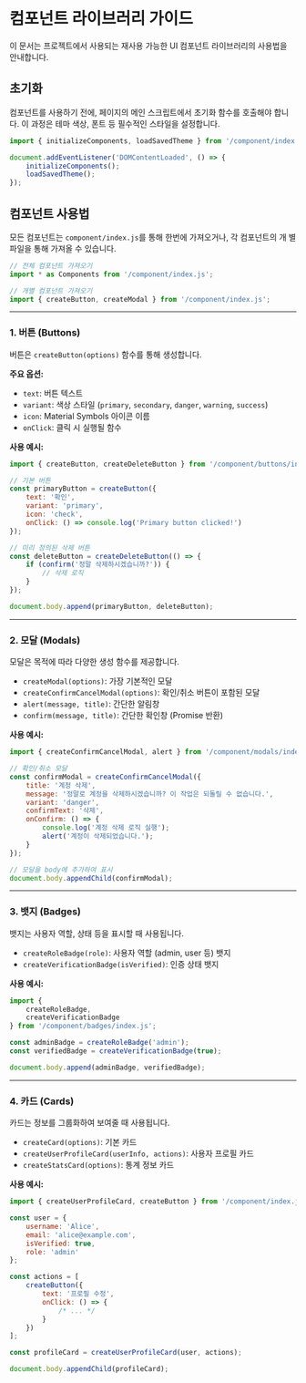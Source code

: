 # 컴포넌트 라이브러리 가이드

이 문서는 프로젝트에서 사용되는 재사용 가능한 UI 컴포넌트 라이브러리의 사용법을
안내합니다.

## 초기화

컴포넌트를 사용하기 전에, 페이지의 메인 스크립트에서 초기화 함수를 호출해야 합니
다. 이 과정은 테마 색상, 폰트 등 필수적인 스타일을 설정합니다.

```javascript
import { initializeComponents, loadSavedTheme } from '/component/index.js';

document.addEventListener('DOMContentLoaded', () => {
    initializeComponents();
    loadSavedTheme();
});
```

## 컴포넌트 사용법

모든 컴포넌트는 `component/index.js`를 통해 한번에 가져오거나, 각 컴포넌트의 개
별 파일을 통해 가져올 수 있습니다.

```javascript
// 전체 컴포넌트 가져오기
import * as Components from '/component/index.js';

// 개별 컴포넌트 가져오기
import { createButton, createModal } from '/component/index.js';
```

---

### 1. 버튼 (Buttons)

버튼은 `createButton(options)` 함수를 통해 생성합니다.

**주요 옵션:**

-   `text`: 버튼 텍스트
-   `variant`: 색상 스타일 (`primary`, `secondary`, `danger`, `warning`,
    `success`)
-   `icon`: Material Symbols 아이콘 이름
-   `onClick`: 클릭 시 실행될 함수

**사용 예시:**

```javascript
import { createButton, createDeleteButton } from '/component/buttons/index.js';

// 기본 버튼
const primaryButton = createButton({
    text: '확인',
    variant: 'primary',
    icon: 'check',
    onClick: () => console.log('Primary button clicked!')
});

// 미리 정의된 삭제 버튼
const deleteButton = createDeleteButton(() => {
    if (confirm('정말 삭제하시겠습니까?')) {
        // 삭제 로직
    }
});

document.body.append(primaryButton, deleteButton);
```

---

### 2. 모달 (Modals)

모달은 목적에 따라 다양한 생성 함수를 제공합니다.

-   `createModal(options)`: 가장 기본적인 모달
-   `createConfirmCancelModal(options)`: 확인/취소 버튼이 포함된 모달
-   `alert(message, title)`: 간단한 알림창
-   `confirm(message, title)`: 간단한 확인창 (Promise 반환)

**사용 예시:**

```javascript
import { createConfirmCancelModal, alert } from '/component/modals/index.js';

// 확인/취소 모달
const confirmModal = createConfirmCancelModal({
    title: '계정 삭제',
    message: '정말로 계정을 삭제하시겠습니까? 이 작업은 되돌릴 수 없습니다.',
    variant: 'danger',
    confirmText: '삭제',
    onConfirm: () => {
        console.log('계정 삭제 로직 실행');
        alert('계정이 삭제되었습니다.');
    }
});

// 모달을 body에 추가하여 표시
document.body.appendChild(confirmModal);
```

---

### 3. 뱃지 (Badges)

뱃지는 사용자 역할, 상태 등을 표시할 때 사용됩니다.

-   `createRoleBadge(role)`: 사용자 역할 (admin, user 등) 뱃지
-   `createVerificationBadge(isVerified)`: 인증 상태 뱃지

**사용 예시:**

```javascript
import {
    createRoleBadge,
    createVerificationBadge
} from '/component/badges/index.js';

const adminBadge = createRoleBadge('admin');
const verifiedBadge = createVerificationBadge(true);

document.body.append(adminBadge, verifiedBadge);
```

---

### 4. 카드 (Cards)

카드는 정보를 그룹화하여 보여줄 때 사용됩니다.

-   `createCard(options)`: 기본 카드
-   `createUserProfileCard(userInfo, actions)`: 사용자 프로필 카드
-   `createStatsCard(options)`: 통계 정보 카드

**사용 예시:**

```javascript
import { createUserProfileCard, createButton } from '/component/index.js';

const user = {
    username: 'Alice',
    email: 'alice@example.com',
    isVerified: true,
    role: 'admin'
};

const actions = [
    createButton({
        text: '프로필 수정',
        onClick: () => {
            /* ... */
        }
    })
];

const profileCard = createUserProfileCard(user, actions);

document.body.appendChild(profileCard);
```
